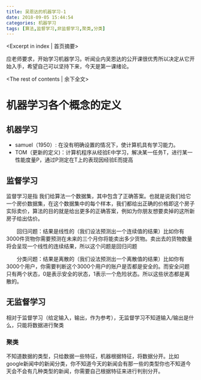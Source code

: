 ```yaml
---
title: 吴恩达的机器学习-1
date: 2018-09-05 15:44:54
categories: 机器学习
tags: [算法,监督学习,非监督学习,聚类,分类]
---
```


<Excerpt in index | 首页摘要> 

应老师要求，开始学习机器学习。听闻业内吴恩达的公开课很优秀所以决定从它开始入手，希望自己可以坚持下来，今天是第一课绪论。



<!-- more -->

<The rest of contents | 余下全文>

# 机器学习各个概念的定义

## 机器学习

* samuel（1950）:  在没有明确设置的情况下，使计算机具有学习能力。
* TOM（更新的定义)：计算机程序从经验E中学习，解决某一任务T，进行某一性能度量P，通过P测定在T上的表现因经验E而提高

## 监督学习


监督学习是指 我们给算法一个数据集，其中包含了正确答案。也就是说我们给它一个房价数据集，在这个数据集中的每个样本，我们都给出正确的价格即这个房子实际卖价，算法的目的就是给出更多的正确答案，例如为你朋友想要卖掉的这所新房子给出估价。

　　回归问题：结果是线性的（我们设法预测出一个连续值的结果）比如你有3000件货物你需要预测在未来的三个月你将能卖出多少货物。卖出去的货物数量将会呈现一个线性的连续结果，所以这个问题是回归问题

　　分类问题：结果是离散的（我们设法预测出一个离散值的结果）比如你有3000个用户，你需要判断这个3000个用户的账户是否都是安全的。而安全问题只有两个状态，0是表示安全的状态，1表示一个危险状态。所以这些状态都是离散的。

## 无监督学习

相对于监督学习（给定输入，输出，作为参考），无监督学习不知道输入/输出是什么，只能将数据进行聚类

### 聚类

不知道数据的类型，只给数据一些特征，机器根据特征，将数据分开。比如google新闻中的新闻分类，你不知道今天的新闻会有那一些的类型你也不知道今天会不会有几种类型的新闻，你需要自己根据特征来进行判别分开。

